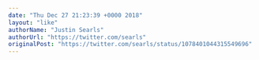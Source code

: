 ```yaml
---
date: "Thu Dec 27 21:23:39 +0000 2018"
layout: "like"
authorName: "Justin Searls"
authorUrl: "https://twitter.com/searls"
originalPost: "https://twitter.com/searls/status/1078401044315549696"
---
```

